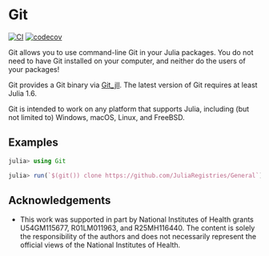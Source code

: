 # Git

[![CI](https://github.com/JuliaVersionControl/Git.jl/actions/workflows/ci.yml/badge.svg)](https://github.com/JuliaVersionControl/Git.jl/actions/workflows/ci.yml)
[![codecov](https://codecov.io/gh/JuliaVersionControl/Git.jl/branch/master/graph/badge.svg?token=cdXpiH0OJ3)](https://codecov.io/gh/JuliaVersionControl/Git.jl)

Git allows you to use command-line Git in your Julia packages. You do
not need to have Git installed on your computer, and neither do the users of
your packages!

Git provides a Git binary via
[Git_jll](https://github.com/JuliaBinaryWrappers/Git_jll.jl).
The latest version of Git requires at least Julia 1.6.

Git is intended to work on any platform that supports Julia,
including (but not limited to) Windows, macOS, Linux, and FreeBSD.

## Examples

```julia
julia> using Git

julia> run(`$(git()) clone https://github.com/JuliaRegistries/General`)
```

## Acknowledgements

- This work was supported in part by National Institutes of Health grants U54GM115677, R01LM011963, and R25MH116440. The content is solely the responsibility of the authors and does not necessarily represent the official views of the National Institutes of Health.
